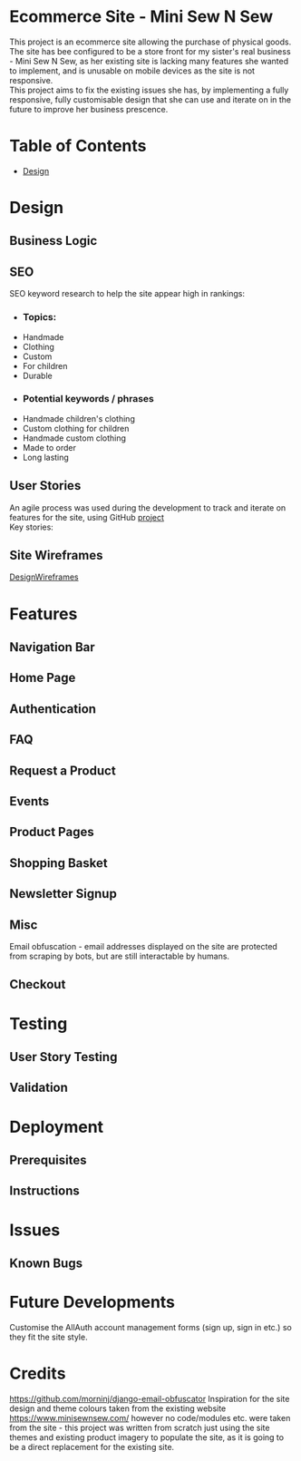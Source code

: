 # Ecommerce Site - Mini Sew N Sew
This project is an ecommerce site allowing the purchase of physical goods.
The site has bee configured to be a store front for my sister's real business - Mini Sew N Sew, as her existing site is lacking many features
she wanted to implement, and is unusable on mobile devices as the site is not responsive.  
This project aims to fix the existing issues she has, by implementing a fully responsive, fully customisable design that she can use and iterate
on in the future to improve her business prescence.  

# Table of Contents
- [Design](#design)

# Design
## Business Logic
## SEO
SEO keyword research to help the site appear high in rankings:
- ### Topics:
- Handmade
- Clothing
- Custom
- For children
- Durable
- ### Potential keywords / phrases
- Handmade children's clothing
- Custom clothing for children
- Handmade custom clothing
- Made to order
- Long lasting
## User Stories
An agile process was used during the development to track and iterate on features for the site, using GitHub [project](https://github.com/users/SiJiL82/projects/1)  
Key stories:  

## Site Wireframes
[DesignWireframes](docs/design_wireframes.md)  

# Features
## Navigation Bar
## Home Page
## Authentication
## FAQ
## Request a Product
## Events
## Product Pages
## Shopping Basket
## Newsletter Signup
## Misc
Email obfuscation - email addresses displayed on the site are protected from scraping by bots, but are still interactable by humans.  
## Checkout

# Testing
## User Story Testing
## Validation

# Deployment
## Prerequisites
## Instructions

# Issues
## Known Bugs
# Future Developments
Customise the AllAuth account management forms (sign up, sign in etc.) so they fit the site style. 
# Credits
https://github.com/morninj/django-email-obfuscator
Inspiration for the site design and theme colours taken from the existing website https://www.minisewnsew.com/ however no code/modules etc. were taken from the site - this project was written from scratch just using the site themes and existing product imagery to populate the site, as it is going to be a direct replacement for the existing site.
